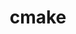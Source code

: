 ---
title: "cmake"
layout: cache
categories: [package, v0.18.1]
meta: {"versions": ["3.23.1"], "compilers": ["gcc@=7.3.1", "gcc@=7.5.0", "gcc@=8.4.0"], "oss": ["amzn2", "ubuntu18.04"], "platforms": ["linux"], "targets": ["aarch64", "graviton2", "x86_64", "x86_64_v3", "x86_64_v4"], "stacks": ["aws-ahug", "aws-ahug-aarch64", "aws-isc", "aws-isc-aarch64", "build_systems", "data-vis-sdk", "e4s", "radiuss", "root", "tutorial"], "num_specs": 7, "num_specs_by_stack": {"aws-isc": 2, "root": 7, "aws-ahug": 2, "aws-isc-aarch64": 2, "aws-ahug-aarch64": 2, "radiuss": 1, "e4s": 1, "tutorial": 2, "build_systems": 1, "data-vis-sdk": 1}}
spec_details: [{"hash": "jlqn7ghaopb2sbyxpriy5uum3w64glqu", "compiler": "gcc@=7.3.1", "versions": ["3.23.1"], "os": "amzn2", "platform": "linux", "target": "x86_64_v4", "variants": ["build_type=Release", "~doc", "+ncurses", "+ownlibs", "~qt"], "stacks": ["aws-isc", "root", "aws-ahug"], "size": "-", "tarball": "https://binaries.spack.io/releases/v0.18.1/build_cache/linux-amzn2-x86_64_v4/gcc-7.3.1/cmake-3.23.1/linux-amzn2-x86_64_v4-gcc-7.3.1-cmake-3.23.1-jlqn7ghaopb2sbyxpriy5uum3w64glqu.spack"}, {"hash": "bmwneljmso6eedd73gw5wjjxnfe5vs4x", "compiler": "gcc@=7.3.1", "versions": ["3.23.1"], "os": "amzn2", "platform": "linux", "target": "graviton2", "variants": ["build_type=Release", "~doc", "+ncurses", "+ownlibs", "~qt"], "stacks": ["aws-isc-aarch64", "aws-ahug-aarch64", "root"], "size": "-", "tarball": "https://binaries.spack.io/releases/v0.18.1/build_cache/linux-amzn2-graviton2/gcc-7.3.1/cmake-3.23.1/linux-amzn2-graviton2-gcc-7.3.1-cmake-3.23.1-bmwneljmso6eedd73gw5wjjxnfe5vs4x.spack"}, {"hash": "tulqz4nxor764kgeij23tfap4ddgpgvh", "compiler": "gcc@=7.5.0", "versions": ["3.23.1"], "os": "ubuntu18.04", "platform": "linux", "target": "x86_64", "variants": ["build_type=Release", "~doc", "+ncurses", "+ownlibs", "~qt"], "stacks": ["radiuss", "root", "e4s", "tutorial", "build_systems"], "size": "-", "tarball": "https://binaries.spack.io/releases/v0.18.1/build_cache/linux-ubuntu18.04-x86_64/gcc-7.5.0/cmake-3.23.1/linux-ubuntu18.04-x86_64-gcc-7.5.0-cmake-3.23.1-tulqz4nxor764kgeij23tfap4ddgpgvh.spack"}, {"hash": "l5lr7ykyecodbefv7yw56eb2ax2nfvmh", "compiler": "gcc@=7.3.1", "versions": ["3.23.1"], "os": "amzn2", "platform": "linux", "target": "x86_64_v3", "variants": ["build_type=Release", "~doc", "+ncurses", "+ownlibs", "~qt"], "stacks": ["aws-isc", "root", "aws-ahug"], "size": "-", "tarball": "https://binaries.spack.io/releases/v0.18.1/build_cache/linux-amzn2-x86_64_v3/gcc-7.3.1/cmake-3.23.1/linux-amzn2-x86_64_v3-gcc-7.3.1-cmake-3.23.1-l5lr7ykyecodbefv7yw56eb2ax2nfvmh.spack"}, {"hash": "cx4wjav3sclhuuxquyoayh775tb662eb", "compiler": "gcc@=7.3.1", "versions": ["3.23.1"], "os": "amzn2", "platform": "linux", "target": "aarch64", "variants": ["build_type=Release", "~doc", "+ncurses", "+ownlibs", "~qt"], "stacks": ["aws-isc-aarch64", "aws-ahug-aarch64", "root"], "size": "-", "tarball": "https://binaries.spack.io/releases/v0.18.1/build_cache/linux-amzn2-aarch64/gcc-7.3.1/cmake-3.23.1/linux-amzn2-aarch64-gcc-7.3.1-cmake-3.23.1-cx4wjav3sclhuuxquyoayh775tb662eb.spack"}, {"hash": "5xytpox7u2s7fijus5yvlnnwu5eark5r", "compiler": "gcc@=7.5.0", "versions": ["3.23.1"], "os": "ubuntu18.04", "platform": "linux", "target": "x86_64", "variants": ["build_type=Release", "~doc", "+ncurses", "~ownlibs", "~qt"], "stacks": ["root", "data-vis-sdk"], "size": "-", "tarball": "https://binaries.spack.io/releases/v0.18.1/build_cache/linux-ubuntu18.04-x86_64/gcc-7.5.0/cmake-3.23.1/linux-ubuntu18.04-x86_64-gcc-7.5.0-cmake-3.23.1-5xytpox7u2s7fijus5yvlnnwu5eark5r.spack"}, {"hash": "ag23oxsvzs4h25x7lugr5yr237i6hnv6", "compiler": "gcc@=8.4.0", "versions": ["3.23.1"], "os": "ubuntu18.04", "platform": "linux", "target": "x86_64", "variants": ["build_type=Release", "~doc", "+ncurses", "+ownlibs", "~qt"], "stacks": ["tutorial", "root"], "size": "-", "tarball": "https://binaries.spack.io/releases/v0.18.1/build_cache/linux-ubuntu18.04-x86_64/gcc-8.4.0/cmake-3.23.1/linux-ubuntu18.04-x86_64-gcc-8.4.0-cmake-3.23.1-ag23oxsvzs4h25x7lugr5yr237i6hnv6.spack"}]
---